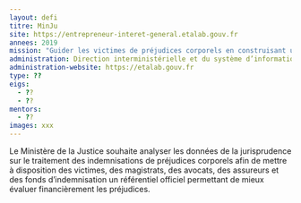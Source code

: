```yaml
---
layout: defi
titre: MinJu
site: https://entrepreneur-interet-general.etalab.gouv.fr
annees: 2019
mission: "Guider les victimes de préjudices corporels en construisant un référentiel neutre et stable des indemnisations "
administration: Direction interministérielle et du système d’information et de communication de l’Etat  
administration-website: https://etalab.gouv.fr
type: ??
eigs:
  - ??
  - ??
mentors: 
  - ??
images: xxx
---
```


Le Ministère de la Justice souhaite analyser les données de la jurisprudence 
sur le traitement des indemnisations de préjudices corporels afin de mettre 
à disposition des victimes, des magistrats, des avocats, des assureurs et des 
fonds d’indemnisation un référentiel officiel permettant de mieux évaluer 
financièrement les préjudices.

